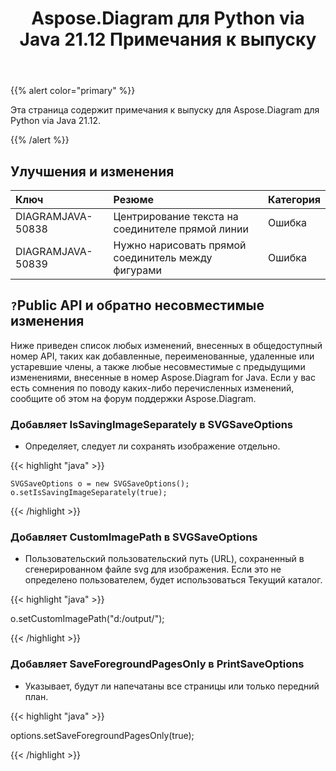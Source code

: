 ﻿---
title: Aspose.Diagram для Python via Java 21.12 Примечания к выпуску
type: docs
weight: 4
url: /ru/java/aspose-diagram-for-python-via-java-21-12-release-notes/
---
{{% alert color="primary" %}}

Эта страница содержит примечания к выпуску для Aspose.Diagram для Python via Java 21.12.

{{% /alert %}}
## **Улучшения и изменения**  ##

|**Ключ**|**Резюме**|**Категория**|
|:- |:- |:- |
|DIAGRAMJAVA-50838|Центрирование текста на соединителе прямой линии|Ошибка|
|DIAGRAMJAVA-50839|Нужно нарисовать прямой соединитель между фигурами|Ошибка|
## `?`**Public API и обратно несовместимые изменения**
Ниже приведен список любых изменений, внесенных в общедоступный номер API, таких как добавленные, переименованные, удаленные или устаревшие члены, а также любые несовместимые с предыдущими изменениями, внесенные в номер Aspose.Diagram for Java. Если у вас есть сомнения по поводу каких-либо перечисленных изменений, сообщите об этом на форум поддержки Aspose.Diagram.


### **Добавляет IsSavingImageSeparately в SVGSaveOptions**
- Определяет, следует ли сохранять изображение отдельно.

{{< highlight "java" >}}

    SVGSaveOptions o = new SVGSaveOptions();
    o.setIsSavingImageSeparately(true);

{{< /highlight >}}


### **Добавляет CustomImagePath в SVGSaveOptions**
- Пользовательский пользовательский путь (URL), сохраненный в сгенерированном файле svg для изображения. Если это не определено пользователем, будет использоваться Текущий каталог.

{{< highlight "java" >}}

  o.setCustomImagePath("d:/output/");

{{< /highlight >}}

### **Добавляет SaveForegroundPagesOnly в PrintSaveOptions**
- Указывает, будут ли напечатаны все страницы или только передний план.

{{< highlight "java" >}}

 options.setSaveForegroundPagesOnly(true);

{{< /highlight >}}
